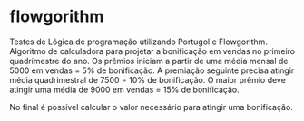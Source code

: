 # flowgorithm
Testes de Lógica de programação utilizando Portugol e Flowgorithm.
Algoritmo de calculadora para projetar a bonificação em vendas no primeiro quadrimestre do ano. 
Os prêmios iniciam a partir de uma média mensal de 5000 em vendas = 5% de bonificação.
A premiação seguinte precisa atingir média quadrimestral de 7500 = 10% de bonificação.
O maior prêmio deve atingir uma média de 9000 em vendas = 15% de bonificação.

No final é possível calcular o valor necessário para atingir uma bonificação.

